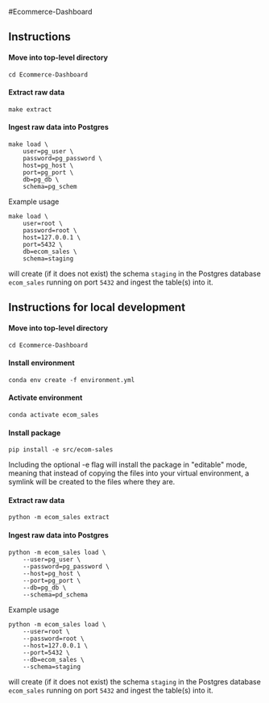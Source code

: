 #Ecommerce-Dashboard

## Instructions

#### Move into top-level directory
```
cd Ecommerce-Dashboard

```

#### Extract raw data
```
make extract

```

#### Ingest raw data into Postgres
```
make load \
    user=pg_user \
    password=pg_password \
    host=pg_host \
    port=pg_port \
    db=pg_db \
    schema=pg_schem

```

Example usage
```
make load \
    user=root \
    password=root \
    host=127.0.0.1 \
    port=5432 \
    db=ecom_sales \
    schema=staging

```
will create (if it does not exist) the schema `staging` in the Postgres database `ecom_sales` running on port `5432` and ingest the table(s) into it.

## Instructions for local development

#### Move into top-level directory
```
cd Ecommerce-Dashboard

```

#### Install environment
```
conda env create -f environment.yml

```

#### Activate environment
```
conda activate ecom_sales

```

#### Install package
```
pip install -e src/ecom-sales

```

Including the optional -e flag will install the package in "editable" mode, meaning that instead of copying the files into your virtual environment, a symlink will be created to the files where they are.

#### Extract raw data
```
python -m ecom_sales extract

```

#### Ingest raw data into Postgres
```
python -m ecom_sales load \
    --user=pg_user \
    --password=pg_password \
    --host=pg_host \
    --port=pg_port \
    --db=pg_db \
    --schema=pd_schema

```

Example usage
```
python -m ecom_sales load \
    --user=root \
    --password=root \
    --host=127.0.0.1 \
    --port=5432 \
    --db=ecom_sales \
    --schema=staging

```
will create (if it does not exist) the schema `staging` in the Postgres database `ecom_sales` running on port `5432` and ingest the table(s) into it.
